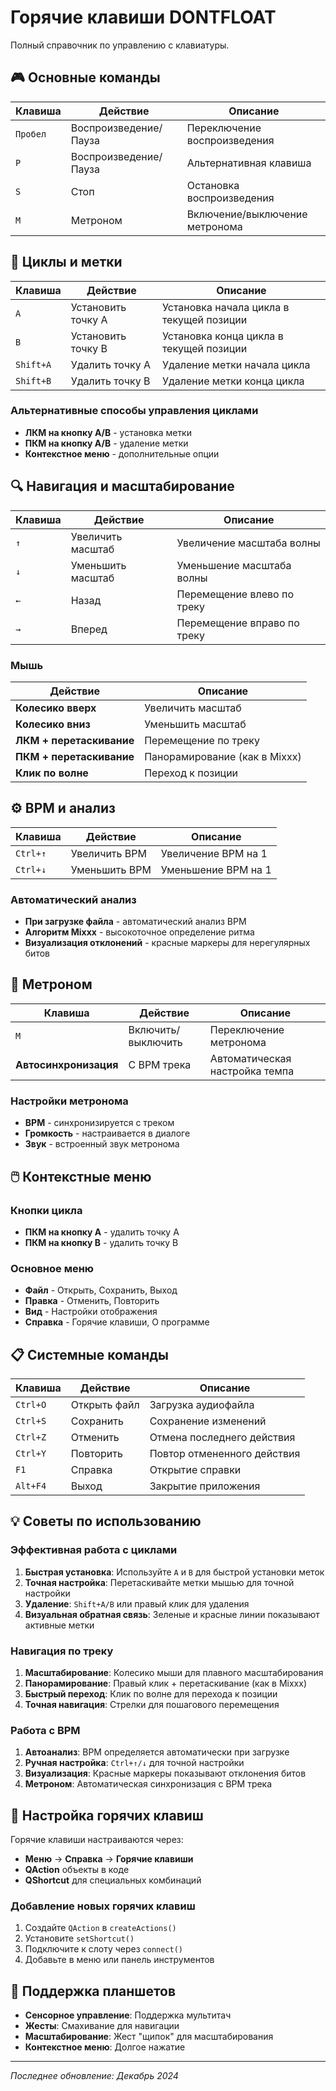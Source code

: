 # Горячие клавиши DONTFLOAT

Полный справочник по управлению с клавиатуры.

## 🎮 Основные команды

| Клавиша | Действие | Описание |
|---------|----------|----------|
| `Пробел` | Воспроизведение/Пауза | Переключение воспроизведения |
| `P` | Воспроизведение/Пауза | Альтернативная клавиша |
| `S` | Стоп | Остановка воспроизведения |
| `M` | Метроном | Включение/выключение метронома |

## 🎯 Циклы и метки

| Клавиша | Действие | Описание |
|---------|----------|----------|
| `A` | Установить точку A | Установка начала цикла в текущей позиции |
| `B` | Установить точку B | Установка конца цикла в текущей позиции |
| `Shift+A` | Удалить точку A | Удаление метки начала цикла |
| `Shift+B` | Удалить точку B | Удаление метки конца цикла |

### Альтернативные способы управления циклами

- **ЛКМ на кнопку A/B** - установка метки
- **ПКМ на кнопку A/B** - удаление метки
- **Контекстное меню** - дополнительные опции

## 🔍 Навигация и масштабирование

| Клавиша | Действие | Описание |
|---------|----------|----------|
| `↑` | Увеличить масштаб | Увеличение масштаба волны |
| `↓` | Уменьшить масштаб | Уменьшение масштаба волны |
| `←` | Назад | Перемещение влево по треку |
| `→` | Вперед | Перемещение вправо по треку |

### Мышь

| Действие | Описание |
|----------|----------|
| **Колесико вверх** | Увеличить масштаб |
| **Колесико вниз** | Уменьшить масштаб |
| **ЛКМ + перетаскивание** | Перемещение по треку |
| **ПКМ + перетаскивание** | Панорамирование (как в Mixxx) |
| **Клик по волне** | Переход к позиции |

## ⚙️ BPM и анализ

| Клавиша | Действие | Описание |
|---------|----------|----------|
| `Ctrl+↑` | Увеличить BPM | Увеличение BPM на 1 |
| `Ctrl+↓` | Уменьшить BPM | Уменьшение BPM на 1 |

### Автоматический анализ

- **При загрузке файла** - автоматический анализ BPM
- **Алгоритм Mixxx** - высокоточное определение ритма
- **Визуализация отклонений** - красные маркеры для нерегулярных битов

## 🎼 Метроном

| Клавиша | Действие | Описание |
|---------|----------|----------|
| `M` | Включить/выключить | Переключение метронома |
| **Автосинхронизация** | С BPM трека | Автоматическая настройка темпа |

### Настройки метронома

- **BPM** - синхронизируется с треком
- **Громкость** - настраивается в диалоге
- **Звук** - встроенный звук метронома

## 🖱️ Контекстные меню

### Кнопки цикла

- **ПКМ на кнопку A** - удалить точку A
- **ПКМ на кнопку B** - удалить точку B

### Основное меню

- **Файл** - Открыть, Сохранить, Выход
- **Правка** - Отменить, Повторить
- **Вид** - Настройки отображения
- **Справка** - Горячие клавиши, О программе

## 📋 Системные команды

| Клавиша | Действие | Описание |
|---------|----------|----------|
| `Ctrl+O` | Открыть файл | Загрузка аудиофайла |
| `Ctrl+S` | Сохранить | Сохранение изменений |
| `Ctrl+Z` | Отменить | Отмена последнего действия |
| `Ctrl+Y` | Повторить | Повтор отмененного действия |
| `F1` | Справка | Открытие справки |
| `Alt+F4` | Выход | Закрытие приложения |

## 💡 Советы по использованию

### Эффективная работа с циклами

1. **Быстрая установка**: Используйте `A` и `B` для быстрой установки меток
2. **Точная настройка**: Перетаскивайте метки мышью для точной настройки
3. **Удаление**: `Shift+A/B` или правый клик для удаления
4. **Визуальная обратная связь**: Зеленые и красные линии показывают активные метки

### Навигация по треку

1. **Масштабирование**: Колесико мыши для плавного масштабирования
2. **Панорамирование**: Правый клик + перетаскивание (как в Mixxx)
3. **Быстрый переход**: Клик по волне для перехода к позиции
4. **Точная навигация**: Стрелки для пошагового перемещения

### Работа с BPM

1. **Автоанализ**: BPM определяется автоматически при загрузке
2. **Ручная настройка**: `Ctrl+↑/↓` для точной настройки
3. **Визуализация**: Красные маркеры показывают отклонения битов
4. **Метроном**: Автоматическая синхронизация с BPM трека

## 🔧 Настройка горячих клавиш

Горячие клавиши настраиваются через:
- **Меню** → **Справка** → **Горячие клавиши**
- **QAction** объекты в коде
- **QShortcut** для специальных комбинаций

### Добавление новых горячих клавиш

1. Создайте `QAction` в `createActions()`
2. Установите `setShortcut()`
3. Подключите к слоту через `connect()`
4. Добавьте в меню или панель инструментов

## 📱 Поддержка планшетов

- **Сенсорное управление**: Поддержка мультитач
- **Жесты**: Смахивание для навигации
- **Масштабирование**: Жест "щипок" для масштабирования
- **Контекстное меню**: Долгое нажатие

---

*Последнее обновление: Декабрь 2024*
